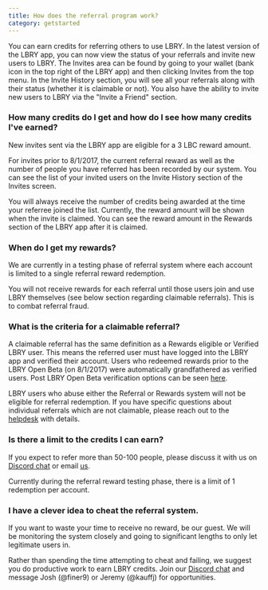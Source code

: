 ```yaml
---
title: How does the referral program work?
category: getstarted
---
```


You can earn credits for referring others to use LBRY. In the latest version of the LBRY app, you can now view the status of your referrals and invite new users to LBRY. The Invites area can be found by going to your wallet (bank icon in the top right of the LBRY app) and then clicking Invites from the top menu. In the Invite History section, you will see all your referrals along with their status (whether it is claimable or not). You also have the ability to invite new users to LBRY via the "Invite a Friend" section.  

### How many credits do I get and how do I see how many credits I've earned?

New invites sent via the LBRY app are eligible for a 3 LBC reward amount. 

For invites prior to 8/1/2017, the current referral reward as well as the number of people you have referred has been recorded by our system. You can see the list of your invited users on the Invite History section of the Invites screen.

You will always receive the number of credits being awarded at the time your referree joined the list. Currently, the reward amount will be shown when the invite is claimed. You can see the reward amount in the Rewards section of the LBRY app after it is claimed. 

### When do I get my rewards?

We are currently in a testing phase of referral system where each account is limited to a single referral reward redemption.  

You will not receive rewards for each referral until those users join and use LBRY themselves (see below section regarding claimable referrals). This is to combat referral fraud.

### What is the criteria for a claimable referral?

A claimable referral has the same definition as a Rewards eligible or Verified LBRY user. This means the referred user must have logged into the LBRY app and verified their account.  Users who redeemed rewards prior to the LBRY Open Beta (on 8/1/2017) were automatically grandfathered as verified users. Post LBRY Open Beta verification options can be seen [here](https://lbry.io/faq/identity-requirements). 

LBRY users who abuse either the Referral or Rewards system will not be eligible for referral redemption. If you have specific questions about individual referrals which are not claimable, please reach out to the [helpdesk](mailto:help@lbry.io) with details. 

### Is there a limit to the credits I can earn?

If you expect to refer more than 50-100 people, please discuss it with us on [Discord chat](http://chat.lbry.io) or email [us](mailto:josh@lbry.io).

Currently during the referral reward testing phase, there is a limit of 1 redemption per account.

### I have a clever idea to cheat the referral system.

If you want to waste your time to receive no reward, be our guest. We will be monitoring the system closely and going to significant lengths to only let legitimate users in.

Rather than spending the time attempting to cheat and failing, we suggest you do productive work to earn LBRY credits. Join our [Discord chat](http://chat.lbry.io) and message Josh (@finer9) or Jeremy (@kauffj) for opportunities.
